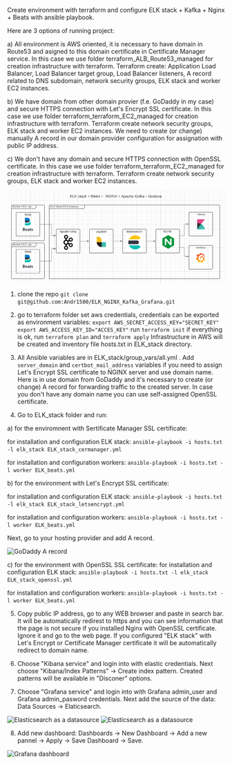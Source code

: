 Create environment with terraform and configure ELK stack + Kafka + Nginx + Beats with ansible playbook.

Here are 3 options of running project:

a) All environment is AWS oriented, it is necessary to have domain in Route53 and asigned to this domain certificate in Certificate Manager service. In this case we use folder terraform_ALB_Route53_managed for creation infrastructure with terraform. Terraform create: Application Load Balancer, Load Balancer target group, Load Balancer listeners, A record related to DNS subdomain, network security groups, ELK stack and worker EC2 instances.

b) We have domain from other domain provier (f.e. GoDaddy in my case) and secure HTTPS connection with Let's Encrypt SSL certificate. In this case we use folder terraform_terraform_EC2_managed for creation infrastructure with terraform. Terraform create network security groups, ELK stack and worker EC2 instances. We need to create (or change) manually A record in our domain provider configuration for assignation with public IP address.

c) We don't have any domain and secure HTTPS connection with OpenSSL certificate. In this case we use folder terraform_terraform_EC2_managed for creation infrastructure with terraform. Terraform create network security groups, ELK stack and worker EC2 instances.

![ELK Stack + Beats + Kafka + NGINX + Grafana](ELK_stack_diagram.png)

1.  clone the repo
```git clone git@github.com:Andr1500/ELK_NGINX_Kafka_Grafana.git```

2.  go to terraform folder
set aws credentials, credentials can be exported as environment variables:
```export AWS_SECRET_ACCESS_KEY="SECRET_KEY"```
```export AWS_ACCESS_KEY_ID="ACCES_KEY"```
run ```terraform init```
if everything is ok, run ```terraform plan``` and ```terraform apply```
Infrastructure in AWS will be created and inventory file hosts.txt in ELK_stack directory.

3. All Ansible variables are in ELK_stack/group_vars/all.yml . Add ```server_domain``` and ```certbot_mail_address``` variables if you need to assign Let's Encrypt SSL certificate to NGINX server and use domain name. Here is in use domain from GoDaddy and it's necessary to create (or change) A record for forwarding traffic to the created server. In case you don't have any domain name you can use self-assigned OpenSSL certificate.

4. Go to ELK_stack folder and run:

a) for the enviromnent with Sertificate Manager SSL certificate:

for installation and configuration ELK stack:
``` ansible-playbook -i hosts.txt -l elk_stack ELK_stack_cermanager.yml ```

for installation and configuration workers:
``` ansible-playbook -i hosts.txt -l worker ELK_beats.yml ```

b) for the environment with Let's Encrypt SSL certificate:

for installation and configuration ELK stack:
```ansible-playbook -i hosts.txt -l elk_stack ELK_stack_letsencrypt.yml```

for installation and configuration workers:
```ansible-playbook -i hosts.txt -l worker ELK_beats.yml```

Next, go to your hosting provider and add A record.

![GoDaddy A record](godaddy_arecord.png)

c) for the environment with OpenSSL SSL certificate:
for installation and configuration ELK stack:
```ansible-playbook -i hosts.txt -l elk_stack ELK_stack_openssl.yml```

for installation and configuration workers:
```ansible-playbook -i hosts.txt -l worker ELK_beats.yml```

5. Copy public IP address, go to any WEB browser and paste in search bar. It will be automatically redirest to https and you can see information that the page is not secure if you installed Nginx with OpenSSL certificate. Ignore it and go to the web page. If you configured "ELK stack" with Let's Encrypt or Certificate Manager certificate it will be automatically redirect to domain name.

6. Choose "Kibana service" and login into with elastic credentials. Next choose "Kibana/Index Patterns" -> Create index pattern. Created patterns will be available in "Disconer" options.

7. Choose "Grafana service" and login into with Grafana admin_user and Grafana admin_pasword credentials. Next add the source of the data: Data Sources -> Elaticsearch.

![Elasticsearch as a datasource](grafana_elastic_source1.png)
![Elasticsearch as a datasource](grafana_elastic_source2.png)

8. Add new dashboard: Dashboards -> New Dashboard -> Add a new pannel -> Apply -> Save Dashboard -> Save.

![Grafana dashboard](grafana_dashboard.png)
